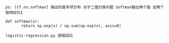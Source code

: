 `ps: [tf.nn.softmax] 输出的是多项分布 对于二值分类问题 Softmax输出两个值 这两个值相加为1`   
   
```
def softmax(x):
       return np.exp(x) / np.sum(np.exp(x), axis=0)
```   
   
`logistic-regression.py 逻辑回归`   
